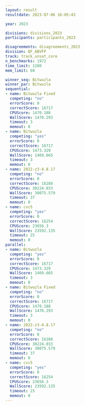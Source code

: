 ```yaml
---
layout: result
resultdate: 2023-07-06 16:05:43

year: 2023

divisions: divisions_2023
participants: participants_2023

disagreements: disagreements_2023
division: QF_ABVFP
track: track_unsat_core
n_benchmarks: 1972
time_limit: 1200
mem_limit: 60

winner_seq: Bitwuzla
winner_par: Bitwuzla
sequential:
- name: Bitwuzla Fixed
  competing: "no"
  errorScore: 0
  correctScore: 16717
  CPUScore: 1470.188
  WallScore: 1470.293
  timeout: 3
  memout: 0
- name: Bitwuzla
  competing: "yes"
  errorScore: 0
  correctScore: 16717
  CPUScore: 1473.329
  WallScore: 1469.665
  timeout: 3
  memout: 0
- name: 2022-z3-4.8.17
  competing: "no"
  errorScore: 0
  correctScore: 16288
  CPUScore: 30224.033
  WallScore: 30075.579
  timeout: 37
  memout: 0
- name: cvc5
  competing: "yes"
  errorScore: 0
  correctScore: 16254
  CPUScore: 23656.3
  WallScore: 23592.135
  timeout: 25
  memout: 0
parallel:
- name: Bitwuzla
  competing: "yes"
  errorScore: 0
  correctScore: 16717
  CPUScore: 1473.329
  WallScore: 1469.665
  timeout: 3
  memout: 0
- name: Bitwuzla Fixed
  competing: "no"
  errorScore: 0
  correctScore: 16717
  CPUScore: 1470.188
  WallScore: 1470.293
  timeout: 3
  memout: 0
- name: 2022-z3-4.8.17
  competing: "no"
  errorScore: 0
  correctScore: 16288
  CPUScore: 30224.033
  WallScore: 30075.579
  timeout: 37
  memout: 0
- name: cvc5
  competing: "yes"
  errorScore: 0
  correctScore: 16254
  CPUScore: 23656.3
  WallScore: 23592.135
  timeout: 25
  memout: 0
---
```

